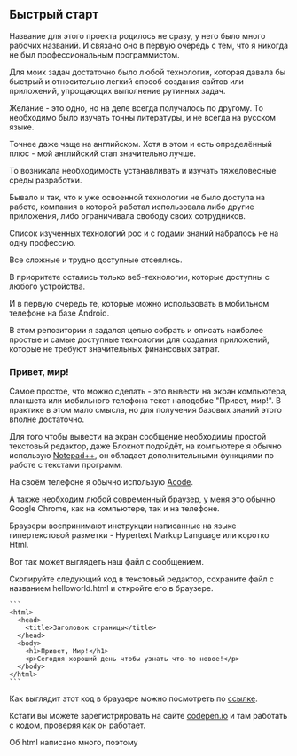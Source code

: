 ## Быстрый старт

Название для этого проекта родилось не сразу, у него было много рабочих названий.
И связано оно в первую очередь с тем, что я никогда не был профессиональным программистом.

Для моих задач достаточно было любой технологии, которая давала бы быстрый и относительно легкий способ создания сайтов или приложений, упрощающих выполнение рутинных задач. 

Желание - это одно, но на деле всегда получалось по другому. То необходимо было изучать тонны литературы, и не всегда на русском языке. 

Точнее даже чаще на английском. Хотя в этом и есть определённый плюс - мой английский стал значительно лучше.

То возникала необходимость устанавливать и изучать тяжеловесные среды разработки. 

Бывало и так, что к уже освоенной технологии не было доступа на работе, компания в которой работал использовала либо другие приложения, либо ограничивала свободу своих сотрудников. 

Список изученных технологий рос и с годами знаний набралось не на одну профессию. 

Все сложные и трудно доступные отсеялись.

В приоритете остались только веб-технологии, которые доступны с любого устройства.

И в первую очередь те, которые можно использовать в мобильном телефоне на базе Android. 

В этом репозитории я задался целью собрать и описать наиболее простые и самые доступные технологии для создания приложений, которые не требуют значительных финансовых затрат. 

### Привет, мир!

Самое простое, что можно сделать - это вывести на экран компьютера, планшета или мобильного телефона текст наподобие "Привет, мир!". В практике в этом мало смысла, но для получения базовых знаний этого вполне достаточно.

Для того чтобы вывести на экран сообщение необходимы простой текстовый редактор, даже Блокнот подойдёт, на компьютере я обычно использую [Notepad++](https://notepad-plus-plus.org/downloads/v7.8.9/), он обладает дополнительными функциями по работе с текстами программ.

На своём телефоне я обычно использую [Acode](https://play.google.com/store/apps/details?id=com.foxdebug.acodefree).

А также необходим любой современный браузер, у меня это обычно Google Chrome, как на компьютере, так и на телефоне. 

Браузеры воспринимают инструкции написанные на языке гипертекстовой разметки - Hypertext Markup Language или коротко Html.

Вот так может выглядеть наш файл с сообщением.

Скопируйте следующий код в текстовый редактор, сохраните файл с названием helloworld.html и откройте его в браузере.

    ```
    <html>
      <head>
        <title>Заголовок страницы</title>
      </head>
      <body>
        <h1>Привет, Мир!</h1>
        <p>Сегодня хороший день чтобы узнать что-то новое!</p>
      </body>
    </html>
    ```

Как выглядит этот код в браузере можно посмотреть по [ссылке](https://codepen.io/kuznetsovproff/pen/bGpMwZy). 

Кстати вы можете зарегистрировать на сайте [codepen.io](https://codepen.io/) и там работать с кодом, проверяя как он работает. 

Об html написано много, поэтому 
